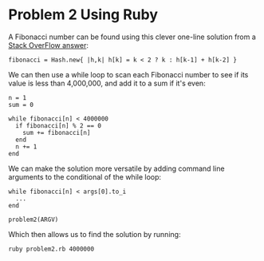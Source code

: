 # Problem 2 Using Ruby 

A Fibonacci number can be found using this clever one-line solution from a [Stack OverFlow answer](http://stackoverflow.com/questions/6418524/fibonacci-one-liner): 

    fibonacci = Hash.new{ |h,k| h[k] = k < 2 ? k : h[k-1] + h[k-2] }
    
We can then use a while loop to scan each Fibonacci number to see if its value is less than 4,000,000, and add it to a sum if it's even: 

    n = 1 
    sum = 0 
    
    while fibonacci[n] < 4000000
      if fibonacci[n] % 2 == 0
        sum += fibonacci[n]
      end 
      n += 1
    end 
    
We can make the solution more versatile by adding command line arguments to the conditional of the while loop:  

    while fibonacci[n] < args[0].to_i 
      ... 
    end
    
    problem2(ARGV)
   
Which then allows us to find the solution by running: 

    ruby problem2.rb 4000000
 
